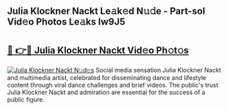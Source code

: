 ## Julia Klockner Nackt Le𝚊k𝚎d N𝚞𝚍e - Part-sol Vid𝚎o Photos Le𝚊ks Iw9J5

# <h2><a href="http://fb1sun7.evod.top/?m=Julia+Klockner+Nackt">🔗 👉🔴 Julia Klockner Nackt Vid𝚎o Ph𝚘t𝚘s</a></h2>

[![Julia Klockner Nackt N𝚞d𝚎s](https://i.imgur.com/8V9OHl7.gif)](http://fb1sun7.evod.top/?m=Julia+Klockner+Nackt)
Social media sensation Julia Klockner Nackt and multimedia artist, celebrated for disseminating dance and lifestyle content through viral dance challenges and brief videos. The public's trust Julia Klockner Nackt and admiration are essential for the success of a public figure. 

